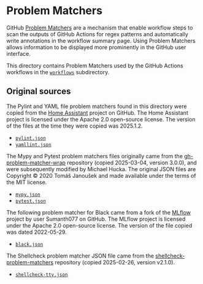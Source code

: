 # Problem Matchers

GitHub [Problem
Matchers](https://github.com/actions/toolkit/blob/main/docs/problem-matchers.md)
are a mechanism that enable workflow steps to scan the outputs of GitHub
Actions for regex patterns and automatically write annotations in the workflow
summary page. Using Problem Matchers allows information to be displayed more
prominently in the GitHub user interface.

This directory contains Problem Matchers used by the GitHub Actions workflows
in the [`workflows`](./workflows) subdirectory.

## Original sources

The Pylint and YAML file problem matchers found in this directory were copied
from the [Home Assistant](https://github.com/home-assistant/core) project on
GitHub. The Home Assistant project is licensed under the Apache 2.0 open-source
license. The version of the files at the time they were copied was 2025.1.2.

-   [`pylint.json`](https://github.com/home-assistant/core/blob/dev/.github/workflows/matchers/pylint.json)
-   [`yamllint.json`](https://github.com/home-assistant/core/blob/dev/.github/workflows/matchers/yamllint.json)

The Mypy and Pytest problem matchers files originally came from the
[gh-problem-matcher-wrap](https://github.com/liskin/gh-problem-matcher-wrap/tree/master/problem-matchers)
repository (copied 2025-03-04, version 3.0.0), and were subsequently modified by
Michael Hucka. The original JSON files are Copyright © 2020 Tomáš Janoušek and
made available under the terms of the MIT license.

-   [`mypy.json`](https://github.com/liskin/gh-problem-matcher-wrap/blob/master/problem-matchers/mypy.json)
-   [`pytest.json`](https://github.com/liskin/gh-problem-matcher-wrap/blob/master/problem-matchers/pytest.json)

The following problem matcher for Black came from a fork of the
[MLflow](https://github.com/mlflow/mlflow) project by user Sumanth077 on GitHub.
The MLflow project is licensed under the Apache 2.0 open-source license. The
version of the file copied was dated 2022-05-29.

-   [`black.json`](https://github.com/Sumanth077/mlflow/blob/problem-matcher-for-black/.github/workflows/matchers/black.json)

The Shellcheck problem matcher JSON file came from the
[shellcheck-problem-matchers](uhttps://github.com/lumaxis/shellcheck-problem-matchers)
repository (copied 2025-02-26, version v2.1.0).

-   [`shellcheck-tty.json`](https://github.com/lumaxis/shellcheck-problem-matchers/blob/main/.github/shellcheck-tty.json)
